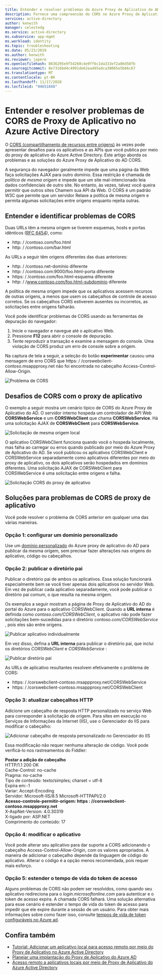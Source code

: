 ```yaml
---
title: Entender e resolver problemas do Azure Proxy de Aplicativo do AD CORS
description: Fornece uma compreensão do CORS no Azure Proxy de Aplicativo do AD e como identificar e resolver problemas de CORS.
services: active-directory
author: kenwith
manager: celestedg
ms.service: active-directory
ms.subservice: app-mgmt
ms.workload: identity
ms.topic: troubleshooting
ms.date: 05/23/2019
ms.author: kenwith
ms.reviewer: japere
ms.openlocfilehash: 8836295e9f54260c4e9ff6c1da333ef2a86d58fb
ms.sourcegitcommit: 8e7316bd4c4991de62ea485adca30065e5b86c67
ms.translationtype: MT
ms.contentlocale: pt-BR
ms.lasthandoff: 11/17/2020
ms.locfileid: "94651848"
---
```

# <a name="understand-and-solve-azure-active-directory-application-proxy-cors-issues"></a>Entender e resolver problemas de CORS de Proxy de Aplicativo no Azure Active Directory

O [CORS (compartilhamento de recursos entre origens)](https://www.w3.org/TR/cors/) às vezes pode apresentar desafios para os aplicativos e as APIs que você publica por meio do proxy de aplicativo do Azure Active Directory. Este artigo aborda os problemas e as soluções do Azure Proxy de Aplicativo do AD CORS.

A segurança do navegador geralmente impede que uma página da Web faça solicitações AJAX para outro domínio. Essa restrição é chamada de *política de mesma origem* e impede que um site mal-intencionado leia dados confidenciais de outro site. No entanto, às vezes, talvez você queira permitir que outros sites Chamem sua API da Web. O CORS é um padrão W3C que permite que um servidor Relaxe a política de mesma origem e permita algumas solicitações entre origens enquanto rejeita outras.

## <a name="understand-and-identify-cors-issues"></a>Entender e identificar problemas de CORS

Duas URLs têm a mesma origem se tiverem esquemas, hosts e portas idênticos ([RFC 6454](https://tools.ietf.org/html/rfc6454)), como:

-   http: \/ /contoso.com/foo.html
-   http: \/ /contoso.com/bar.html

As URLs a seguir têm origens diferentes das duas anteriores:

-   http: \/ /contoso.net-domínio diferente
-   http: \/ /contoso.com:9000/foo.html-porta diferente
-   https: \/ /contoso.com/foo.html-esquema diferente
-   http: \/ /www.contoso.com/foo.html-subdomínio diferente

A política de mesma origem impede que os aplicativos acessem recursos de outras origens, a menos que usem os cabeçalhos de controle de acesso corretos. Se os cabeçalhos CORS estiverem ausentes ou incorretos, as solicitações entre origens falharão. 

Você pode identificar problemas de CORS usando as ferramentas de depuração do navegador:

1. Inicie o navegador e navegue até o aplicativo Web.
1. Pressione **F12** para abrir o console de depuração.
1. Tente reproduzir a transação e examine a mensagem do console. Uma violação de CORS produz um erro de console sobre a origem.

Na captura de tela a seguir, a seleção do botão **experimentar** causou uma mensagem de erro CORS que https: \/ /corswebclient-contoso.msappproxy.net não foi encontrada no cabeçalho Access-Control-Allow-Origin.

![Problema de CORS](./media/application-proxy-understand-cors-issues/image3.png)

## <a name="cors-challenges-with-application-proxy"></a>Desafios de CORS com o proxy de aplicativo

O exemplo a seguir mostra um cenário típico de CORS do Azure Proxy de Aplicativo do AD. O servidor interno hospeda um controlador de API Web **CORSWebService** e um **CORSWebClient** que chama **CORSWebService**. Há uma solicitação AJAX de **CORSWebClient** para **CORSWebService**.

![Solicitação de mesma origem local](./media/application-proxy-understand-cors-issues/image1.png)

O aplicativo CORSWebClient funciona quando você o hospeda localmente, mas falha ao carregar ou erros quando publicado por meio do Azure Proxy de Aplicativo do AD. Se você publicou os aplicativos CORSWebClient e CORSWebService separadamente como aplicativos diferentes por meio do proxy de aplicativo, os dois aplicativos serão hospedados em domínios diferentes. Uma solicitação AJAX de CORSWebClient para CORSWebService é uma solicitação entre origens e falha.

![Solicitação CORS do proxy de aplicativo](./media/application-proxy-understand-cors-issues/image2.png)

## <a name="solutions-for-application-proxy-cors-issues"></a>Soluções para problemas de CORS de proxy de aplicativo

Você pode resolver o problema de CORS anterior em qualquer uma das várias maneiras.

### <a name="option-1-set-up-a-custom-domain"></a>Opção 1: configurar um domínio personalizado

Use um [domínio personalizado](./application-proxy-configure-custom-domain.md) do Azure proxy de aplicativo do AD para publicar da mesma origem, sem precisar fazer alterações nas origens do aplicativo, código ou cabeçalhos. 

### <a name="option-2-publish-the-parent-directory"></a>Opção 2: publicar o diretório pai

Publicar o diretório pai de ambos os aplicativos. Essa solução funcionará especialmente bem se você tiver apenas dois aplicativos no servidor Web. Em vez de publicar cada aplicativo separadamente, você pode publicar o diretório pai comum, o que resulta na mesma origem.

Os exemplos a seguir mostram a página de Proxy de Aplicativo do AD do portal do Azure para o aplicativo CORSWebClient.  Quando a **URL interna** é definida como *contoso.com/CORSWebClient*, o aplicativo não pode fazer solicitações bem-sucedidas para o diretório *contoso.com/CORSWebService* , pois eles são entre origens. 

![Publicar aplicativo individualmente](./media/application-proxy-understand-cors-issues/image4.png)

Em vez disso, defina a **URL interna** para publicar o diretório pai, que inclui os diretórios *CORSWebClient* e *CORSWebService* :

![Publicar diretório pai](./media/application-proxy-understand-cors-issues/image5.png)

As URLs de aplicativo resultantes resolvem efetivamente o problema de CORS:

- https: \/ /corswebclient-contoso.msappproxy.net/CORSWebService
- https: \/ /corswebclient-contoso.msappproxy.net/CORSWebClient

### <a name="option-3-update-http-headers"></a>Opção 3: atualizar cabeçalhos HTTP

Adicione um cabeçalho de resposta HTTP personalizado no serviço Web para corresponder à solicitação de origem. Para sites em execução no Serviços de Informações da Internet (IIS), use o Gerenciador do IIS para modificar o cabeçalho:

![Adicionar cabeçalho de resposta personalizado no Gerenciador do IIS](./media/application-proxy-understand-cors-issues/image6.png)

Essa modificação não requer nenhuma alteração de código. Você pode verificá-lo nos rastreamentos do Fiddler:

**Postar a adição de cabeçalho**\
HTTP/1.1 200 OK \
Cache-Control: no-cache \
Pragma: no-cache \
Tipo de conteúdo: texto/simples; charset = utf-8 \
Expira em:-1 \
Variar: Accept-Encoding \
Servidor: Microsoft-IIS/8.5 Microsoft-HTTPAPI/2.0 \
**Acesso-controle-permitir-origem: https \: //corswebclient-contoso.msappproxy.net**\
X-AspNet-Version: 4.0.30319 \
X-ligado por: ASP.NET \
Comprimento do conteúdo: 17

### <a name="option-4-modify-the-app"></a>Opção 4: modificar o aplicativo

Você pode alterar seu aplicativo para dar suporte a CORS adicionando o cabeçalho Access-Control-Allow-Origin, com os valores apropriados. A maneira de adicionar o cabeçalho depende da linguagem de código do aplicativo. Alterar o código é a opção menos recomendada, pois requer mais esforço.

### <a name="option-5-extend-the-lifetime-of-the-access-token"></a>Opção 5: estender o tempo de vida do token de acesso

Alguns problemas de CORS não podem ser resolvidos, como quando seu aplicativo redireciona para o *login.microsoftonline.com* para autenticar e o token de acesso expira. A chamada CORS falhará. Uma solução alternativa para esse cenário é estender o tempo de vida do token de acesso para impedir que ele expire durante a sessão de um usuário. Para obter mais informações sobre como fazer isso, consulte [tempos de vida de token configuráveis no Azure ad](../develop/active-directory-configurable-token-lifetimes.md).

## <a name="see-also"></a>Confira também
- [Tutorial: Adicionar um aplicativo local para acesso remoto por meio do Proxy de Aplicativo no Azure Active Directory](application-proxy-add-on-premises-application.md) 
- [Planejar uma implantação do Proxy de Aplicativo do Azure AD](application-proxy-deployment-plan.md) 
- [Acesso remoto a aplicativos locais por meio de Proxy de Aplicativo do Azure Active Directory](application-proxy.md)